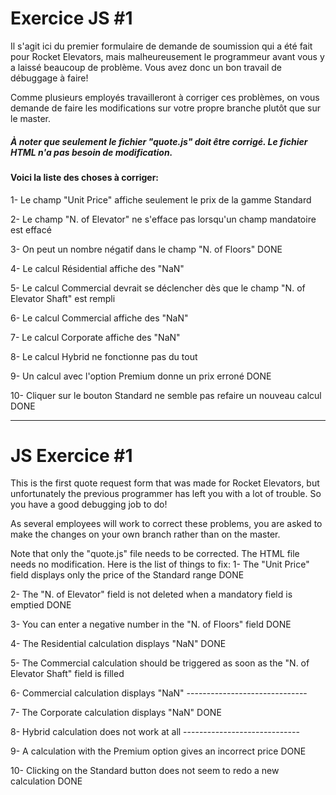 # Exercice JS #1

Il s'agit ici du premier formulaire de demande de soumission qui a été fait pour Rocket Elevators, mais malheureusement le 
programmeur avant vous y a laissé beaucoup de problème. Vous avez donc un bon travail de débuggage à faire!

Comme plusieurs employés travailleront à corriger ces problèmes, on vous demande de faire les modifications sur votre propre branche plutôt que sur le master.

##### À noter que seulement le fichier "quote.js" doit être corrigé. Le fichier HTML n'a pas besoin de modification.

#### Voici la liste des choses à corriger:

1- Le champ "Unit Price" affiche seulement le prix de la gamme Standard

2- Le champ "N. of Elevator" ne s'efface pas lorsqu'un champ mandatoire est effacé

3- On peut  un nombre négatif dans le champ "N. of Floors" DONE

4- Le calcul Résidential affiche des "NaN"

5- Le calcul Commercial devrait se déclencher dès que le champ "N. of Elevator Shaft" est rempli

6- Le calcul Commercial affiche des "NaN"

7- Le calcul Corporate affiche des "NaN"

8- Le calcul Hybrid ne fonctionne pas du tout

9- Un calcul avec l'option Premium donne un prix erroné DONE

10- Cliquer sur le bouton Standard ne semble pas refaire un nouveau calcul DONE

------------------------------------------------------------------------------------------------------------------

# JS Exercice #1

This is the first quote request form that was made for Rocket Elevators, but unfortunately the previous programmer has left you with a lot of trouble. So you have a good debugging job to do!

As several employees will work to correct these problems, you are asked to make the changes on your own branch rather than on the master.

Note that only the "quote.js" file needs to be corrected. The HTML file needs no modification.
Here is the list of things to fix:
1- The "Unit Price" field displays only the price of the Standard range DONE

2- The "N. of Elevator" field is not deleted when a mandatory field is emptied DONE

3- You can enter a negative number in the "N. of Floors" field DONE

4- The Residential calculation displays "NaN" DONE

5- The Commercial calculation should be triggered as soon as the "N. of Elevator Shaft" field is filled

6- Commercial calculation displays "NaN" ------------------------------

7- The Corporate calculation displays "NaN" DONE

8- Hybrid calculation does not work at all -----------------------------

9- A calculation with the Premium option gives an incorrect price DONE

10- Clicking on the Standard button does not seem to redo a new calculation DONE
